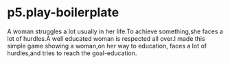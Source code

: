 # p5.play-boilerplate

A woman struggles a lot usually in her life.To achieve something,she faces a lot of hurdles.A well educated woman is respected all over.I made this simple game showing a woman,on her way to education, faces a lot of hurdles,and tries to reach the goal-education.